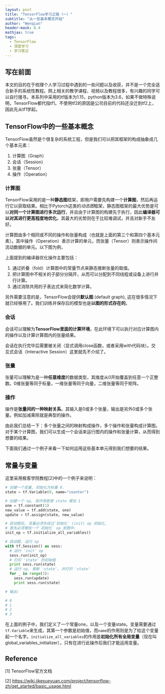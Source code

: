 ```yaml
---
layout: post
title: "TensorFlow学习之路（一）"
subtitle: "从一些基本概念开始"
author: "Wenqian"
header-mask: 0.4
mathjax: true
tags:
  - TensorFlow
  - 深度学习
  - 学习笔记
---
```


## 写在前面

本文的目的在于梳理个人学习过程中遇到的一些问题以及收获，并不是一个完全适合新手的系统性教程。网上相关的教学课程、视频以及教程很多，有兴趣的同学可以自行搜寻。本系列中采用的tf版本为1.15，python版本为3.6，如果不做特殊说明，TensorFlow都代指tf1。不使用tf2的原因是公司目前的代码还没迁到tf2上，因此先从tf1学起。

## TensorFlow中的一些基本概念
TensorFlow虽然是个很复杂的系统工程，但是我们可以把其框架的构成抽象成几个基本元素：

1. 计算图（Graph）
2. 会话（Session）
3. 张量（Tensor）
4. 操作（Operation）

### 计算图
TensorFlow采用的是一种**静态图**框架，即用户需要先构建一个**计算图**，然后再运行它以获取结果。相比于Pytorch这类的*动态图*框架，静态图框架的最大优势是可以**对同一个计算图进行多次运行**，并且由于计算图的构建先于执行，因此**编译器可以对其进行更高程度地优化**。其最大的劣势则在于比较难调试，并且对新手不友好。

计算图由多个相同或不同的操作和张量构成（也就是上面的第三个和第四个基本元素）。其中操作（Operation）表示计算的单元，而张量（Tensor）则表示操作间流动数据的单元。以下图为例，

上面提到的编译器优化操作主要包括：

1. 通过折叠（fold）计算图中的常量节点来静态推断张量的取值。
2. 把计算图中不相关的子部分分隔开，从而可以分配到不同线程或设备上进行并行计算。
3. 通过消除共用的子表达式来简化数学计算。

另外需要注意的是，TensorFlow会提供**默认图** (default graph), 这在很多情况下就已经够用了。我们训练并保存后的模型也是**以图的形式存在的**。

### 会话
会话可以理解为**TensorFlow里面的计算环境**，在此环境下可以执行对应计算图内的操作以及计算计算图内的张量结果。

会话在执行完毕后需要被关闭（显式调用close函数，或者采用with代码块）。交互式会话（Interactive Session）这里就先不介绍了。

### 张量
张量可以理解为是一种**任意维度**的数据类型，其维度从0开始覆盖到任意一个正整数。0维张量等同于标量，一维张量等同于向量，二维张量等同于矩阵。

### 操作
操作是**张量间的一种映射关系**。其输入是0或多个张量，输出是另外0或多个张量。例如加减乘除就是典型的操作。

由此我们总结一下：多个张量之间的映射构成操作，多个操作和张量构成计算图。对于某个计算图，我们可以生成一个会话来运行图内的操作和张量计算，从而得到想要的结果。

下面我们通过一个例子来看一下如何运用这些基本单元得到我们想要的结果。

## 常量与变量
这里采用极客学院教程[2]中的一个例子来说明：

```python
# 创建一个变量, 初始化为标量 0.
state = tf.Variable(0, name="counter")

# 创建一个 op, 其作用是使 state 增加 1
one = tf.constant(1)
new_value = tf.add(state, one)
update = tf.assign(state, new_value)

# 启动图后, 变量必须先经过`初始化` (init) op 初始化,
# 首先必须增加一个`初始化` op 到图中.
init_op = tf.initialize_all_variables()

# 启动图, 运行 op
with tf.Session() as sess:
  # 运行 'init' op
  sess.run(init_op)
  # 打印 'state' 的初始值
  print sess.run(state)
  # 运行 op, 更新 'state', 并打印 'state'
  for _ in range(3):
    sess.run(update)
    print sess.run(state)

# 输出:

# 0
# 1
# 2
# 3
```
在上面的例子中，我们定义了一个常量one，以及一个变量state。变量需要通过`tf.Variable`来生成，其第一个参数是初始值，而`name`的作用则是为了给这个变量起一个名字。`initialize_all_variables`的作用是**初始化所有全局变量**（现在叫global_variables_initializer），只有在进行此操作后我们才能运用变量。



## Reference
[1] TensorFlow官方文档

[2] https://wiki.jikexueyuan.com/project/tensorflow-zh/get_started/basic_usage.html
